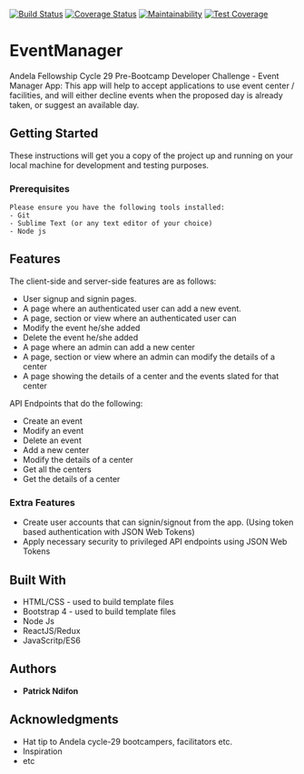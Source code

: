 [![Build Status](https://travis-ci.org/pmndifon/EventManager.svg?branch=master)](https://travis-ci.org/pmndifon/EventManager)
[![Coverage Status](https://coveralls.io/repos/github/pmndifon/EventManager/badge.svg)](https://coveralls.io/github/pmndifon/EventManager)
[![Maintainability](https://api.codeclimate.com/v1/badges/a99a88d28ad37a79dbf6/maintainability)](https://codeclimate.com/github/codeclimate/codeclimate/maintainability)
[![Test Coverage](https://api.codeclimate.com/v1/badges/a99a88d28ad37a79dbf6/test_coverage)](https://codeclimate.com/github/codeclimate/codeclimate/test_coverage)

# EventManager
Andela Fellowship Cycle 29 Pre-Bootcamp Developer Challenge - Event Manager App: This app will help to accept applications to use event center / facilities, and will either decline events when the proposed day is already taken, or suggest an available day.

## Getting Started

These instructions will get you a copy of the project up and running on your local machine for development and testing purposes.

### Prerequisites

```
Please ensure you have the following tools installed:
- Git
- Sublime Text (or any text editor of your choice)
- Node js
```

## Features

The client-side and server-side features are as follows:
- User signup and signin pages.
- A page where an authenticated user can add a new event.
- A page, section or view where an authenticated user can
- Modify the event he/she added
- Delete the event he/she added
- A page where an admin can add a new center
- A page, section or view where an admin can modify the details of a center
- A page showing the details of a center and the events slated for that center

API Endpoints that do the following: 
- Create an event
- Modify an event
 - Delete an event
- Add a new center
- Modify the details of a center
- Get all the centers
- Get the details of a center

### Extra Features
- Create user accounts that can signin/signout from the app. (Using token based authentication with JSON Web Tokens)
- Apply necessary security to privileged API endpoints using JSON Web Tokens

## Built With

* HTML/CSS - used to build template files
* Bootstrap 4 - used to build template files
* Node Js
* ReactJS/Redux
* JavaScritp/ES6

## Authors

* **Patrick Ndifon**

## Acknowledgments

* Hat tip to Andela cycle-29 bootcampers, facilitators etc.
* Inspiration
* etc
